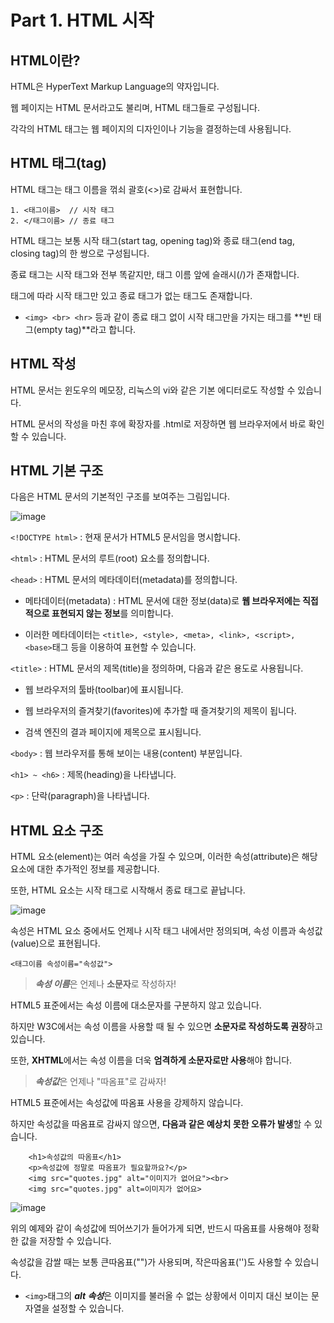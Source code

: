 # Part 1. HTML 시작

## HTML이란?

HTML은 HyperText Markup Language의 약자입니다.

웹 페이지는 HTML 문서라고도 불리며, HTML 태그들로 구성됩니다.

각각의 HTML 태그는 웹 페이지의 디자인이나 기능을 결정하는데 사용됩니다.

## HTML 태그(tag)

HTML 태그는 태그 이름을 꺾쇠 괄호(<>)로 감싸서 표현합니다.

```
1. <태그이름>  // 시작 태그
2. </태그이름> // 종료 태그
```

HTML 태그는 보통 시작 태그(start tag, opening tag)와 종료 태그(end tag, closing tag)의 한 쌍으로 구성됩니다.

종료 태그는 시작 태그와 전부 똑같지만, 태그 이름 앞에 슬래시(/)가 존재합니다.

태그에 따라 시작 태그만 있고 종료 태그가 없는 태그도 존재합니다.

+ ```<img> <br> <hr>``` 등과 같이 종료 태그 없이 시작 태그만을 가지는 태그를 **빈 태그(empty tag)**라고 합니다.

## HTML 작성

HTML 문서는 윈도우의 메모장, 리눅스의 vi와 같은 기본 에디터로도 작성할 수 있습니다.

HTML 문서의 작성을 마친 후에 확장자를 .html로 저장하면 웹 브라우저에서 바로 확인할 수 있습니다.

## HTML 기본 구조

다음은 HTML 문서의 기본적인 구조를 보여주는 그림입니다.

![image](https://user-images.githubusercontent.com/43658658/126147264-51ff96a3-fb25-4cd9-8238-08ae26391253.png)

```<!DOCTYPE html>``` : 현재 문서가 HTML5 문서임을 명시합니다.

```<html>``` : HTML 문서의 루트(root) 요소를 정의합니다.

```<head>``` : HTML 문서의 메타데이터(metadata)를 정의합니다.

- 메타데이터(metadata) : HTML 문서에 대한 정보(data)로 **웹 브라우저에는 직접적으로 표현되지 않는 정보**를 의미합니다.

- 이러한 메타데이터는 ```<title>, <style>, <meta>, <link>, <script>, <base>```태그 등을 이용하여 표현할 수 있습니다.

```<title>``` : HTML 문서의 제목(title)을 정의하며, 다음과 같은 용도로 사용됩니다.

- 웹 브라우저의 툴바(toolbar)에 표시됩니다.

- 웹 브라우저의 즐겨찾기(favorites)에 추가할 때 즐겨찾기의 제목이 됩니다.

- 검색 엔진의 결과 페이지에 제목으로 표시됩니다.

```<body>``` : 웹 브라우저를 통해 보이는 내용(content) 부분입니다.

```<h1> ~ <h6>``` : 제목(heading)을 나타냅니다.

```<p>``` : 단락(paragraph)을 나타냅니다.

## HTML 요소 구조

HTML 요소(element)는 여러 속성을 가질 수 있으며, 이러한 속성(attribute)은 해당 요소에 대한 추가적인 정보를 제공합니다.

또한, HTML 요소는 시작 태그로 시작해서 종료 태그로 끝납니다.

![image](https://user-images.githubusercontent.com/43658658/126147810-bd21b93f-75d6-40de-bf8a-55e6f6216c52.png)

속성은 HTML 요소 중에서도 언제나 시작 태그 내에서만 정의되며, 속성 이름과 속성값(value)으로 표현됩니다.

```<태그이름 속성이름="속성값">```

> ***속성 이름***은 언제나 **소문자**로 작성하자!

HTML5 표준에서는 속성 이름에 대소문자를 구분하지 않고 있습니다.

하지만 W3C에서는 속성 이름을 사용할 때 될 수 있으면 **소문자로 작성하도록 권장**하고 있습니다.

또한, **XHTML**에서는 속성 이름을 더욱 **엄격하게 소문자로만 사용**해야 합니다.

> ***속성값***은 언제나 "따옴표"로 감싸자!

HTML5 표준에서는 속성값에 따옴표 사용을 강제하지 않습니다.

하지만 속성값을 따옴표로 감싸지 않으면, **다음과 같은 예상치 못한 오류가 발생**할 수 있습니다.

```
	<h1>속성값의 따옴표</h1>
	<p>속성값에 정말로 따옴표가 필요할까요?</p>
	<img src="quotes.jpg" alt="이미지가 없어요"><br>
	<img src="quotes.jpg" alt=이미지가 없어요>
```

![image](https://user-images.githubusercontent.com/43658658/126148485-c8de1670-e9c1-4f12-a0f2-37929860a5a4.png)

위의 예제와 같이 속성값에 띄어쓰기가 들어가게 되면, 반드시 따옴표를 사용해야 정확한 값을 저장할 수 있습니다.

속성값을 감쌀 때는 보통 큰따옴표("")가 사용되며, 작은따옴표('')도 사용할 수 있습니다.

+ ```<img>```태그의 ***alt 속성***은 이미지를 불러올 수 없는 상황에서 이미지 대신 보이는 문자열을 설정할 수 있습니다.
